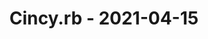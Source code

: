 ---
layout: post
title: Cincy.rb - 2021-04-15
datetime: '2021-04-15T18:00:00-04:00'
name: Cincy.rb
external_url: https://www.meetup.com/TechLife-Cincinnati/events/275563316/
online_event: true
year_month: 2021-04
---